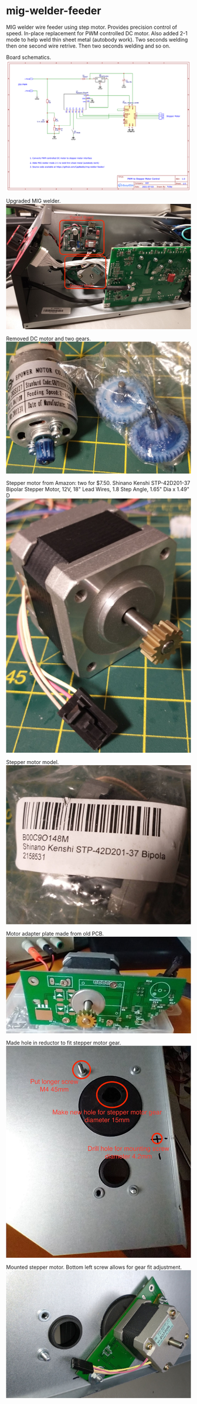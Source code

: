 # mig-welder-feeder
MIG welder wire feeder using step motor. Provides precision control of speed. In-place replacement for PWM controlled DC motor.
Also added 2-1 mode to help weld thin sheet metal (autobody work). Two seconds welding then one second wire retrive. Then two seconds welding and so on.

Board schematics.
![Schematics](https://github.com/CppBaddy/mig-welder-feeder/blob/main/images/schematic.png)

Upgraded MIG welder.
![MIG welder upgraded to stepper motor](https://github.com/CppBaddy/mig-welder-feeder/blob/main/images/mig-welder-upgraded.jpg)

Removed DC motor and two gears.
![Removed DC motor and gears](https://github.com/CppBaddy/mig-welder-feeder/blob/main/images/dc-motor-gears.jpg)

Stepper motor from Amazon: two for $7.50. Shinano Kenshi STP-42D201-37 Bipolar Stepper Motor, 12V, 18" Lead Wires, 1.8 Step Angle, 1.65" Dia x 1.49" D 
![Stepper motor](https://github.com/CppBaddy/mig-welder-feeder/blob/main/images/stepper-motor.jpg)

Stepper motor model.
![Stepper motor model](https://github.com/CppBaddy/mig-welder-feeder/blob/main/images/stepper-motor-model.jpg)

Motor adapter plate made from old PCB.
![Motor adapter plate from old PCB](https://github.com/CppBaddy/mig-welder-feeder/blob/main/images/motor-adapter-board.jpg)

Made hole in reductor to fit stepper motor gear.
![Input shaft hole in reductor. Mounting holes for motor](https://github.com/CppBaddy/mig-welder-feeder/blob/main/images/input-and-mounting-holes.jpg)

Mounted stepper motor. Bottom left screw allows for gear fit adjustment.
![Mounted stepper motor](https://github.com/CppBaddy/mig-welder-feeder/blob/main/images/mounted-stepper-motor.jpg)
